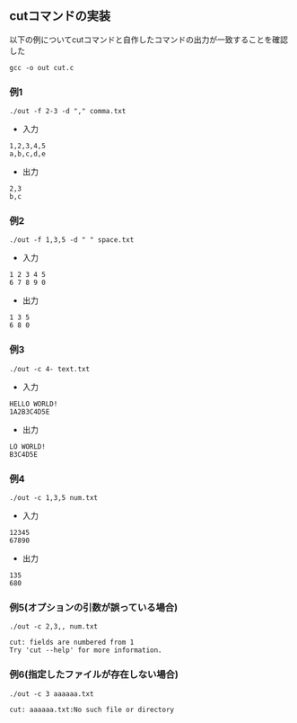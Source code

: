 ## cutコマンドの実装

以下の例についてcutコマンドと自作したコマンドの出力が一致することを確認した

```
gcc -o out cut.c
```

### 例1
```
./out -f 2-3 -d "," comma.txt
```

- 入力
```
1,2,3,4,5
a,b,c,d,e
```

- 出力
```
2,3
b,c
```

### 例2
```
./out -f 1,3,5 -d " " space.txt
```


- 入力
```
1 2 3 4 5
6 7 8 9 0
```

- 出力
```
1 3 5
6 8 0
```

### 例3
```
./out -c 4- text.txt 
```

- 入力	
```
HELLO WORLD!
1A2B3C4D5E
```

- 出力
```
LO WORLD!
B3C4D5E
```

### 例4
```
./out -c 1,3,5 num.txt
```

- 入力
```
12345
67890
```

- 出力
```
135
680
```

### 例5(オプションの引数が誤っている場合)
```
./out -c 2,3,, num.txt
```

```
cut: fields are numbered from 1
Try 'cut --help' for more information.
```

### 例6(指定したファイルが存在しない場合)

```
./out -c 3 aaaaaa.txt
```

```
cut: aaaaaa.txt:No such file or directory
```

